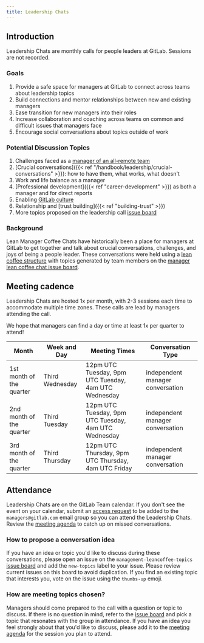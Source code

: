 ```yaml
---
title: Leadership Chats
---
```


## Introduction

Leadership Chats are monthly calls for people leaders at GitLab. Sessions are not recorded.

### Goals

1. Provide a safe space for managers at GitLab to connect across teams about leadership topics
1. Build connections and mentor relationships between new and existing managers
1. Ease transition for new managers into their roles
1. Increase collaboration and coaching across teams on common and difficult issues that managers face
1. Encourage social conversations about topics outside of work

### Potential Discussion Topics

1. Challenges faced as a [manager of an all-remote team](/handbook/company/culture/all-remote/being-a-great-remote-manager/)
1. [Crucial conversations]({{< ref "/handbook/leadership/crucial-conversations" >}}): how to have them, what works, what doesn't
1. Work and life balance as a manager
1. [Professional development]({{< ref "career-development" >}}) as both a manager and for direct reports
1. Enabling [GitLab culture](/handbook/company/culture/#culture-at-gitlab)
1. Relationship and [trust building]({{< ref "building-trust" >}})
1. More topics proposed on the leadership call [issue board](https://gitlab.com/gitlab-com/people-group/leaders-leancoffee-topics/-/boards/965643)

### Background

Lean Manager Coffee Chats have historically been a place for managers at GitLab to get together and talk about crucial conversations, challenges, and joys of being a people leader. These conversations were held using a [lean coffee structure](https://theagileist.wordpress.com/2019/01/31/remote-retrospective-using-lean-coffee/) with topics generated by team members on the [manager lean coffee chat issue board](https://gitlab.com/gitlab-com/people-group/leaders-leancoffee-topics/-/boards/965643).

## Meeting cadence

Leadership Chats are hosted 1x per month, with 2-3 sessions each time to accommodate multiple time zones. These calls are lead by managers attending the call.

We hope that managers can find a day or time at least 1x per quarter to attend!

| Month | Week and Day | Meeting Times | Conversation Type |
| ----- | ----- | ----- | ----- |
| 1st month of the quarter | Third Wednesday | 12pm UTC Tuesday, 9pm UTC Tuesday, 4am UTC Wednesday | independent manager conversation |
| 2nd month of the quarter | Third Tuesday | 12pm UTC Tuesday, 9pm UTC Tuesday, 4am UTC Wednesday | independent manager conversation |
| 3rd month of the quarter | Third Thursday | 12pm UTC Thursday, 9pm UTC Thursday, 4am UTC Friday | independent manager conversation |

## Attendance

Leadership Chats are on the GitLab Team calendar. If you don't see the event on your calendar, submit an [access request](/handbook/business-technology/end-user-services/onboarding-access-requests/access-requests/#slack-google-groups-1password-vaults-or-groups-access-requests) to be added to the `managers@gitlab.com` email group so you can attend the Leadership Chats. Review the [meeting agenda](https://docs.google.com/document/d/1Hq9CykJn3EvYI5XblntORSIaheCdmyqYsqiHdrlHbHE/edit) to catch up on missed conversations.

### How to propose a conversation idea

If you have an idea or topic you'd like to discuss during these conversations, please open an issue on the `management-leancoffee-topics` [issue board](https://gitlab.com/gitlab-com/people-group/leaders-leancoffee-topics/-/boards/965643) and add the `new-topics` label to your issue. Please review current issues on this board to avoid duplication. If you find an existing topic that interests you, vote on the issue using the `thumbs-up` emoji.

### How are meeting topics chosen?

Managers should come prepared to the call with a question or topic to discuss. If there is no question in mind, refer to the [issue board](https://gitlab.com/gitlab-com/people-group/leaders-leancoffee-topics/-/boards/965643) and pick a topic that resonates with the group in attendance. If you have an idea you feel strongly about that you'd like to discuss, please add it to the [meeting agenda](https://docs.google.com/document/d/1Hq9CykJn3EvYI5XblntORSIaheCdmyqYsqiHdrlHbHE/edit) for the session you plan to attend.
